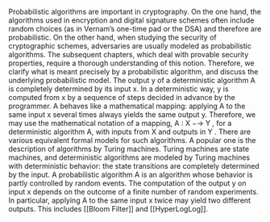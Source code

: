 Probabilistic algorithms are important in cryptography. On the one hand, the algorithms used in encryption and digital signature schemes often include random choices (as in Vernam’s one-time pad or the DSA) and therefore are probabilistic. On the other hand, when studying the security of cryptographic schemes, adversaries are usually modeled as probabilistic algorithms. The subsequent chapters, which deal with provable security properties, require a thorough understanding of this notion. Therefore, we clarify what is meant precisely by a probabilistic algorithm, and discuss the underlying probabilistic model. The output y of a deterministic algorithm A is completely determined by its input x. In a deterministic way, y is computed from x by a sequence of steps decided in advance by the programmer. A behaves like a mathematical mapping: applying A to the same input x several times always yields the same output y. Therefore, we may use the mathematical notation of a mapping, A : X −→ Y , for a deterministic algorithm A, with inputs from X and outputs in Y . There are various equivalent formal models for such algorithms. A popular one is the description of algorithms by Turing machines. Turing machines are state machines, and deterministic algorithms are modeled by Turing machines with deterministic behavior: the state transitions are completely determined by the input. A probabilistic algorithm A is an algorithm whose behavior is partly controlled by random events. The computation of the output y on input x depends on the outcome of a finite number of random experiments. In particular, applying A to the same input x twice may yield two different outputs. This includes [[Bloom Filter]] and [[HyperLogLog]].